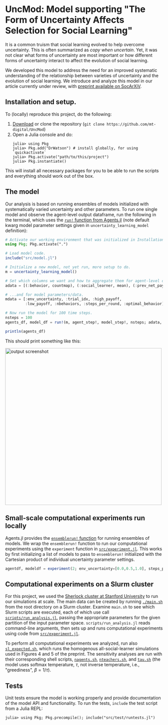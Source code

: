 # UncMod: Model supporting "The Form of Uncertainty Affects Selection for Social Learning"

It is a common truism that social learning evolved to help overcome uncertainty. This is
often summarized as _copy when uncertain_. Yet, it was not clear
what forms of uncertainty are most important or how different forms of
uncertainty interact to affect the evolution of social learning. 

We developed this model to address the need for an improved systematic
understanding of the relationship between varieties of uncertainty and the
evolution of social learning. We introduce and analyze this model in our article
currently under review, with [preprint available on SocArXiV](https://osf.io/preprints/socarxiv/brqmn/).


## Installation and setup.

To (locally) reproduce this project, do the following:

1. [Download](https://github.com/mt-digital/UncMod/archive/refs/heads/main.zip) 
or clone the repository (`git clone https://github.com/mt-digital/UncMod`)
2. Open a Julia console and do:
   ```
   julia> using Pkg
   julia> Pkg.add("DrWatson") # install globally, for using `quickactivate`
   julia> Pkg.activate("path/to/this/project")
   julia> Pkg.instantiate()
   ```

This will install all necessary packages for you to be able to run the scripts and
everything should work out of the box.


## The model

Our analysis is based on running ensembles of models initialized with systematically varied uncertainty and other parameters.
To run one single model and observe the agent-level output dataframe, run the following in the terminal, which uses the [`run!` function from Agents.jl](https://juliadynamics.github.io/Agents.jl/stable/tutorial/#Agents.run!) (note default kwarg model parameter settings given in `uncertainty_learning_model` definition):

```julia
# Activate our working environment that was initialized in Installation steps above.
using Pkg; Pkg.activate(".")

# Load model code.
include("src/model.jl")

# Initialize a new model, not yet run, more setup to do.
m = uncertainty_learning_model()

# Set which columns we want and how to aggregate them for agent-level data...
adata = [(:behavior, countmap), (:social_learner, mean), (:prev_net_payoff, mean)]

# ...and for model parameters/data.
mdata = [:env_uncertainty, :trial_idx, :high_payoff,
         :low_payoff, :nbehaviors, :steps_per_round, :optimal_behavior]

# Now run the model for 100 time steps.
nsteps = 100
agents_df, model_df = run!(m, agent_step!, model_step!, nsteps; adata, mdata)

println(agents_df)
```

This should print something like this:

<img width="500" alt="output screenshot" src="https://user-images.githubusercontent.com/2425472/197694394-d9d0d6bc-347e-42bc-b636-0cc7b9ab2d84.png">


## Small-scale computational experiments run locally

Agents.jl provides the [`ensemblerun!` function](https://juliadynamics.github.io/Agents.jl/stable/tutorial/#Agents.ensemblerun!) for running ensembles of models. We wrap the `ensemblerun!` function to run our computational experiments using the `experiment` function in [`src/experiment.jl`](src/experiment.jl). This works by first initializing a list of models to pass to `ensemblerun!` initialized with the Cartesian product of individual uncertainty parameter settings.

```julia
agentdf, modeldf = experiment(2; env_uncertainty=[0.0,0.5,1.0], steps_per_round=[1,2])
```

## Computational experiments on a Slurm cluster

For this project, we used the [Sherlock cluster at Stanford University](https://www.sherlock.stanford.edu/) to
run our simulations at scale. The main data can be created by running [`./main.sh`](main.sh) from the root directory on
a Slurm cluster. Examine `main.sh` to see which Slurm scripts are executed, each of which use call
[`scripts/run_analysis.jl`](scripts/run_analysis.jl), passing the appropriate parameters for the given partition of the input parameter space.
`scripts/run_analysis.jl` reads command-line arguments, then sets up and runs computational experiments using code from [`src/experiment.jl`](src/experiment.jl).

To perform all computational experiments we analyzed, run also [`sl_expected.sh`](sl_expected.sh), which runs the homogenous all-social-learner 
simulations used in Figures 4 and 5 of the preprint. The sensitivity analyses are run with their corresponding shell scripts, [`nagents.sh`](nagents.sh), [`nteachers.sh`](nteachers.sh), and [`tau.sh`](tau.sh) (the model uses softmax temperature, $\tau$, not inverse temperature, i.e., "greediness", $\beta = 1 / \tau$).


## Tests

Unit tests ensure the model is working properly and provide documentation of
the model API and functionality. To run the tests, `include` the test script from a
Julia REPL:

```
julia> using Pkg; Pkg.precompile(); include("src/test/runtests.jl")
```
